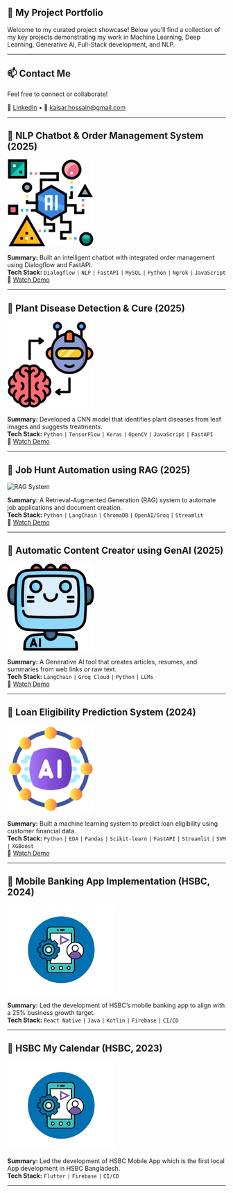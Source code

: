 ## 🚀 My Project Portfolio

Welcome to my curated project showcase! Below you'll find a collection of my key projects demonstrating my work in Machine Learning, Deep Learning, Generative AI, Full-Stack development, and NLP.

---

## 📫 Contact Me
Feel free to connect or collaborate!

🔗 [LinkedIn](https://linkedin.com/in/kaisarhossain/) • 📧 kaisar.hossain@gmail.com

---

## 🤖 NLP Chatbot & Order Management System (2025)
![Chatbot](icons/project5.png)

**Summary:** Built an intelligent chatbot with integrated order management using Dialogflow and FastAPI.  
**Tech Stack:** `Dialogflow` `|` `NLP` `|` `FastAPI` `|` `MySQL` `|` `Python` `|` `Ngrok` `|` `JavaScript`  
🎥 [Watch Demo](https://youtu.be/FXdmZJ5D6ME)

---

## 🌿 Plant Disease Detection & Cure (2025)
![Plant Disease](icons/project4.png)

**Summary:** Developed a CNN model that identifies plant diseases from leaf images and suggests treatments.  
**Tech Stack:** `Python` `|` `TensorFlow` `|` `Keras` `|` `OpenCV` `|` `JavaScript` `|` `FastAPI`  
🎥 [Watch Demo](https://youtu.be/QVX944amiuU)

---

## 🧾 Job Hunt Automation using RAG (2025)
![RAG System](image/career_summary.ico)

**Summary:** A Retrieval-Augmented Generation (RAG) system to automate job applications and document creation.  
**Tech Stack:** `Python` `|` `LangChain` `|` `ChromaDB` `|` `OpenAI/Groq` `|` `Streamlit`  
🎥 [Watch Demo](https://youtu.be/i1Zrmp6KFGs)

---

## 🧠 Automatic Content Creator using GenAI (2025)
![GenAI](icons/project6.png)

**Summary:** A Generative AI tool that creates articles, resumes, and summaries from web links or raw text.  
**Tech Stack:** `LangChain` `|` `Groq Cloud` `|` `Python` `|` `LLMs`  
🎥 [Watch Demo](https://youtu.be/nZsBJbWv_h8)

---

## 🏦 Loan Eligibility Prediction System (2024)
![Loan ML](icons/project3.png)

**Summary:** Built a machine learning system to predict loan eligibility using customer financial data.  
**Tech Stack:** `Python` `|` `EDA` `|` `Pandas` `|` `Scikit-learn` `|` `FastAPI` `|` `Streamlit` `|` `SVM` `|` `XGBoost`  
🎥 [Watch Demo](https://youtu.be/esdWcIsgdzU)

---

## 📱 Mobile Banking App Implementation (HSBC, 2024)
![Mobile App](icons/project1.png)

**Summary:** Led the development of HSBC’s mobile banking app to align with a 25% business growth target.  
**Tech Stack:** `React Native` `|` `Java` `|` `Kotlin` `|` `Firebase` `|` `CI/CD`  

---

## 📱 HSBC My Calendar (HSBC, 2023)
![Mobile App](icons/project1.png)

**Summary:** Led the development of HSBC Mobile App which is the first local App development in HSBC Bangladesh.  
**Tech Stack:** `Flutter` `|` `Firebase` `|` `CI/CD`  

---


